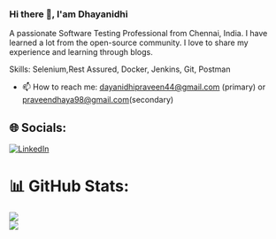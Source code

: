 ### Hi there 👋,  I'am Dhayanidhi


A passionate Software Testing Professional from Chennai, India.
I have learned a lot from the open-source community. I love to share my experience and learning through blogs.

Skills: Selenium,Rest Assured, Docker, Jenkins, Git, Postman

- 📫 How to reach me: dayanidhipraveen44@gmail.com (primary) or praveendhaya98@gmail.com(secondary)

## 🌐 Socials:
[![LinkedIn](https://img.shields.io/badge/LinkedIn-%230077B5.svg?logo=linkedin&logoColor=white)](https://linkedin.com/in/dhayanidhiqa) 
# 📊 GitHub Stats:
![](https://github-readme-streak-stats.herokuapp.com/?user=DhayanidhiKB&theme=dark&hide_border=true)<br/>
![](https://github-readme-stats.vercel.app/api/top-langs/?username=DhayanidhiKB&theme=dark&hide_border=true&include_all_commits=true&count_private=true&layout=compact)

